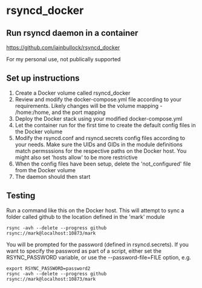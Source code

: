 # rsyncd_docker
## Run rsyncd daemon in a container

https://github.com/iainbullock/rsyncd_docker

For my personal use, not publically supported

## Set up instructions
1. Create a Docker volume called rsyncd_docker
2. Review and modify the docker-compose.yml file according to your requirements. Likely changes will be the volume mapping - /home:/home, and the port mapping
3. Deploy the Docker stack using your modified docker-compose.yml
4. Let the container run for the first time to create the default config files in the Docker volume
5. Modify the rsyncd.conf and rsyncd.secrets config files according to your needs. Make sure the UIDs and GIDs in the module definitions match permsssions for the respective paths on the Docker host. You might also set 'hosts allow' to be more restrictive
6. When the config files have been setup, delete the 'not_configured' file from the Docker volume
7. The daemon should then start

## Testing
Run a command like this on the Docker host. This will attempt to sync a folder called github to the location defined in the 'mark' module 
```
rsync -avh --delete --progress github rsync://mark@localhost:10873/mark
```
You will be prompted for the password (defined in rsyncd.secrets). If you want to specify the password as part of a script, either set the RSYNC_PASSWORD variable, or use the --password-file=FILE option, e.g.
```
export RSYNC_PASSWORD=password2
rsync -avh --delete --progress github rsync://mark@localhost:10873/mark
```
